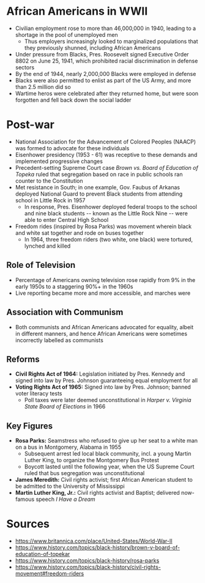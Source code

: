 # African Americans in WWII

- Civilian employment rose to more than 46,000,000 in 1940, leading to a shortage in the pool of unemployed men
	- Thus employers increasingly looked to marginalized populations that they previously shunned, including African Americans
- Under pressure from Blacks, Pres. Roosevelt signed Executive Order 8802 on June 25, 1941, which prohibited racial discrimination in defense sectors
- By the end of 1944, nearly 2,000,000 Blacks were employed in defense
- Blacks were also permitted to enlist as part of the US Army, and more than 2.5 million did so
- Wartime heros were celebrated after they returned home, but were soon forgotten and fell back down the social ladder

# Post-war

- National Association for the Advancement of Colored Peoples (NAACP) was formed to advocate for these individuals
- Eisenhower presidency (1953 - 61) was receptive to these demands and implemented progressive changes
- Precedent-setting Supreme Court case *Brown vs. Board of Education of Topeka* ruled that segregation based on race in public schools ran counter to the Constitution
- Met resistance in South; in one example, Gov. Faubus of Arkanas deployed National Guard to prevent Black students from attending school in Little Rock in 1957
	- In response, Pres. Eisenhower deployed federal troops to the school and nine black students -- known as the Little Rock Nine -- were able to enter Central High School
- Freedom rides (inspired by Rosa Parks) was movement wherein black and white sat together and rode on buses together
	- In 1964, three freedom riders (two white, one black) were tortured, lynched and killed

## Role of Television

- Percentage of Americans owning television rose rapidly from 9% in the early 1950s to a staggering 90%+ in the 1960s
- Live reporting became more and more accessible, and marches were 

## Association with Communism

- Both communists and African Americans advocated for equality, albeit in different manners, and hence African Americans were sometimes incorrectly labelled as communists

## Reforms

- **Civil Rights Act of 1964:** Legislation initiated by Pres. Kennedy and signed into law by Pres. Johnson guaranteeing equal employment for all
- **Voting Rights Act of 1965:** Signed into law by Pres. Johnson; banned voter literacy tests
	- Poll taxes were later deemed unconstitutional in *Harper v. Virginia State Board of Elections* in 1966

## Key Figures

- **Rosa Parks:** Seamstress who refused to give up her seat to a white man on a bus in Montgomery, Alabama in 1955
	- Subsequent arrest led local black community, incl. a young Martin Luther King, to organize the Montgomery Bus Protest
	- Boycott lasted until the following year, when the US Supreme Court ruled that bus segregation was unconstitutional
- **James Meredith:** Civil rights activist; first African American student to be admitted to the University of Mississippi
- **Martin Luther King, Jr.:** Civil rights activist and Baptist; delivered now-famous speech *I Have a Dream* 

# Sources

- https://www.britannica.com/place/United-States/World-War-II
- https://www.history.com/topics/black-history/brown-v-board-of-education-of-topekar
- https://www.history.com/topics/black-history/rosa-parks
- https://www.history.com/topics/black-history/civil-rights-movement#freedom-riders